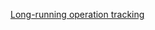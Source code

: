 [Long-running operation tracking](https://modelcontextprotocol.io/specification/2025-03-26/basic/utilities/progress)